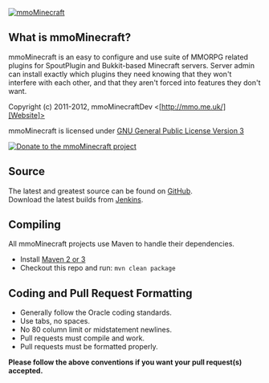 [![mmoMinecraft][Project Logo]][Website]

What is mmoMinecraft?
---------------------
mmoMinecraft is an easy to configure and use suite of MMORPG related plugins for SpoutPlugin and Bukkit-based Minecraft servers. Server admin can install exactly which plugins they need knowing that they won't interfere with each other, and that they aren't forced into features they don't want.

Copyright (c) 2011-2012, mmoMinecraftDev <[http://mmo.me.uk/][Website]>

mmoMinecraft is licensed under [GNU General Public License Version 3][License]

[![Donate to the mmoMinecraft project][Donate Logo]][Donate]

Source
------
The latest and greatest source can be found on [GitHub].  
Download the latest builds from [Jenkins].

Compiling
---------
All mmoMinecraft projects use Maven to handle their dependencies.

* Install [Maven 2 or 3](http://maven.apache.org/download.html)
* Checkout this repo and run: `mvn clean package`

Coding and Pull Request Formatting
----------------------------------
* Generally follow the Oracle coding standards.
* Use tabs, no spaces.
* No 80 column limit or midstatement newlines.
* Pull requests must compile and work.
* Pull requests must be formatted properly.

**Please follow the above conventions if you want your pull request(s) accepted.**

[Project Logo]: http://mmo.me.uk/images/mmoMinecraft.png
[License]: http://www.gnu.org/licenses/gpl.html
[Website]: http://mmo.me.uk
[Forums]: http://forums.spout.org
[GitHub]: https://github.com/mmoMinecraftDev/mmoQuest
[Javadoc]: http://jd.mmo.me.uk
[Files]: http://files.mmo.me.uk
[Jenkins]: http://build.spout.org/job/mmoQuest
[Donate]: https://www.paypal.com/cgi-bin/webscr?hosted_button_id=ECAE2696RB724&item_name=mmoMinecraft+donation+%28from+github.com%29&cmd=_s-xclick
[Donate Logo]: http://www.paypalobjects.com/en_GB/i/btn/btn_donate_SM.gif
